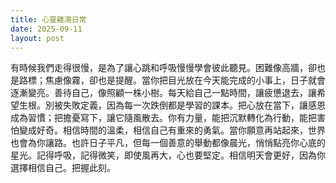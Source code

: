 ```yaml
---
title: 心靈雞湯日常
date: 2025-09-11
layout: post
---
```


有時候我們走得很慢，是為了讓心跳和呼吸慢慢學會彼此聽見。困難像高牆，卻也是路標；焦慮像霧，卻也是提醒。當你把目光放在今天能完成的小事上，日子就會逐漸變亮。善待自己，像照顧一株小樹。每天給自己一點時間，讓疲憊退去，讓希望生根。別被失敗定義，因為每一次跌倒都是學習的課本。把心放在當下，讓感恩成為習慣；把擔憂寫下，讓它隨風散去。你有力量，能把沉默轉化為行動，能把害怕變成好奇。相信時間的溫柔，相信自己有重來的勇氣。當你願意再站起來，世界也會為你讓路。也許日子平凡，但每一個善意的舉動都像晨光，悄悄點亮你心底的星光。記得呼吸，記得微笑，即使風再大，心也要堅定。相信明天會更好，因為你選擇相信自己。把握此刻。